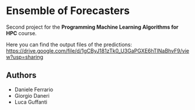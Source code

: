 # Ensemble of Forecasters
Second project for the __Programming Machine Learning Algorithms for HPC__
course.

Here you can find the output files of the predictions:
https://drive.google.com/file/d/1gCByJ181zTk0_U3GaPGXE6hTlNaBhvF9/view?usp=sharing

## Authors
- Daniele Ferrario
- Giorgio Daneri
- Luca Guffanti

